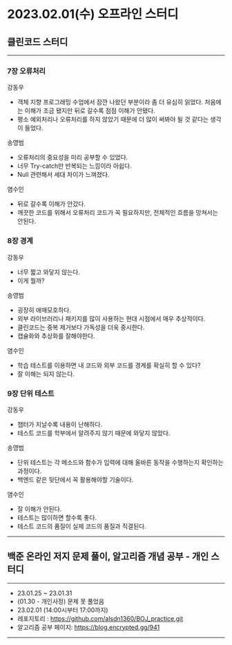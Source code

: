 # 2023.02.01(수) 오프라인 스터디

## 클린코드 스터디

---

### 7장 오류처리

강동우

- 객체 지향 프로그래밍 수업에서 잠깐 나왔던 부분이라 좀 더 유심히 읽었다. 처음에는 이해가 조금 됐지만 뒤로 갈수록 점점 이해가 안됐다.
- 평소 예외처리나 오류처리를 하지 않았기 때문에 더 많이 써봐야 될 것 같다는 생각이 들었다.

송영범

- 오류처리의 중요성을 미리 공부할 수 있었다.
- 너무 Try-catch만 반복되는 느낌이라 아쉽다.
- Null 관련해서 세대 차이가 느껴졌다.

염수인

- 뒤로 갈수록 이해가 안갔다.
- 깨끗한 코드를 위해서 오류처리 코드가 꼭 필요하지만, 전체적인 흐름을 망쳐서는 안된다.

### 8장 경계

강동우

- 너무 짧고 와닿지 않는다.
- 이게 뭘까?

송영범

- 굉장히 애매모호하다.
- 외부 라이브러리나 패키지를 많이 사용하는 현대 시점에서 매우 추상적이다.
- 클린코드는 중복 제거보다 가독성을 더욱 중시한다.
- 캡슐화와 추상화를 잘해야한다.

염수인

- 학습 테스트를 이용하면 내 코드와 외부 코드를 경계를 확실히 할 수 있다?
- 잘 이해는 되지 않는다.

### 9장 단위 테스트

강동우

- 챕터가 지날수록 내용이 난해하다.
- 테스트 코드를 학부에서 알려주지 않기 때문에 와닿지 않았다.

송영범

- 단위 테스트는 각 메소드와 함수가 입력에 대해 올바른 동작을 수행하는지 확인하는 과정이다.
- 백엔드 같은 뒷단에서 꼭 활용해야할 기술이다.

염수인

- 잘 이해가 안된다.
- 테스트는 많이하면 할수록 좋다.
- 테스트 코드의 품질이 실제 코드의 품질과 직결된다.
---

## 백준 온라인 저지 문제 풀이, 알고리즘 개념 공부 - 개인 스터디

---

- 23.01.25 ~ 23.01.31
- (01.30 - 개인사정) 문제 못 풀었음
- 23.02.01 (14:00시부터 17:00까지)
- 레포지토리 : https://github.com/alsdn1360/BOJ_practice.git
- 알고리즘 공부 페이지: https://blog.encrypted.gg/941

---